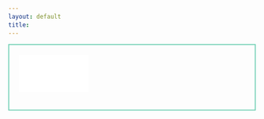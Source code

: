 ```yaml
---
layout: default
title: 
---
```

<style>
h1 {
    color:red;
}
img.greeting {
            height: 8vw;
            max-width: 50vw;
            padding-bottom: 10px;
}
.welcome {
            border: 2px solid rgba(121, 210, 184, 1);
            background-image: url('concrete.jpg');
            padding: 20px;
            font-size: 1.5rem;
}
</style>
<div class="welcome">
    <img class="greeting" id="greetingText" src="goodday.png" alt="Good day">
</div>

<script>
        var today = new Date();
        var hour = today.getHours();
        console.log(hour);
        if (hour <= 5) {
            var greeting = "goodnight.png";
        } else if (hour <= 11) {
            var greeting = "goodmorning.png";
        } else if (hour <= 17) {
            var greeting = "goodafternoon.png";
        } else if (hour <= 22) {
            var greeting = "goodevening.png";
        } else {
            var greeting = "goodnight.png";
        }
        document.getElementById('greetingText').src = greeting;
</script>